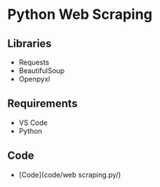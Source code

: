 # Python Web Scraping 

























## Libraries
* Requests
* BeautifulSoup
* Openpyxl


## Requirements
* VS Code
* Python

## Code
* [Code](code/web scraping.py/)
